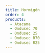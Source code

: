 ```yaml
---
title: Hormigón
order: 4
products:
  - Atacama
  - Ondusec 70
  - Ondusec 25
  - Ondusec R70
  - Ondusec R25
---
```

